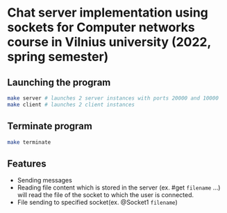 # Chat server implementation using sockets for Computer networks course in Vilnius university (2022, spring semester)

## Launching the program
```bash
make server # launches 2 server instances with ports 20000 and 10000
make client # launches 2 client instances
```

## Terminate program
```bash
make terminate
```

## Features
- Sending messages
- Reading file content which is stored in the server (ex. #get `filename` ...) will read the file of the socket to which the user is connected.
- File sending to specified socket(ex. @Socket1 `filename`)

